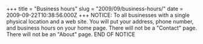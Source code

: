+++
title = "Business hours"
slug = "2009/09/business-hours/"
date = 2009-09-22T10:38:56.000Z
+++
NOTICE: To all businesses with a single physical location and a web site. You will put your address, phone number, and business hours on your home page. There will not be a "Contact" page. There will not be an "About" page. END OF NOTICE